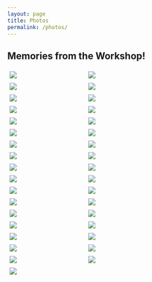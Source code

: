 ```yaml
---
layout: page
title: Photos
permalink: /photos/
---
```


## Memories from the Workshop!

<style>
    .grid-sizer,
    .grid-item {
        width: 33.333%;
    }
    .grid-item {
        float: left;
        padding: 5px;
    }
    .grid-item img {
        display: block;
        max-width: 100%;
    }
    .grid:after {
        content: '';
        display: block;
        clear: both;
    }
</style>
<div class="grid">
    <div class="grid-sizer"></div>
    <div class="grid-item">
        <a href="{{ "/assets/data/photos/01.webp" | relative_url }}" target="_blank">
            <img src="{{ "/assets/data/photos/01.webp" | relative_url }}" />
        </a>
    </div>
    <div class="grid-item">
        <a href="{{ "/assets/data/photos/02.webp" | relative_url }}" target="_blank">
            <img src="{{ "/assets/data/photos/02.webp" | relative_url }}" />
        </a>
    </div>
    <div class="grid-item">
        <a href="{{ "/assets/data/photos/03.webp" | relative_url }}" target="_blank">
            <img src="{{ "/assets/data/photos/03.webp" | relative_url }}" />
        </a>
    </div>
    <div class="grid-item">
        <a href="{{ "/assets/data/photos/04.webp" | relative_url }}" target="_blank">
            <img src="{{ "/assets/data/photos/04.webp" | relative_url }}" />
        </a>
    </div>
    <div class="grid-item">
        <a href="{{ "/assets/data/photos/05.webp" | relative_url }}" target="_blank">
            <img src="{{ "/assets/data/photos/05.webp" | relative_url }}" />
        </a>
    </div>
    <div class="grid-item">
        <a href="{{ "/assets/data/photos/06.webp" | relative_url }}" target="_blank">
            <img src="{{ "/assets/data/photos/06.webp" | relative_url }}" />
        </a>
    </div>
    <div class="grid-item">
        <a href="{{ "/assets/data/photos/07.webp" | relative_url }}" target="_blank">
            <img src="{{ "/assets/data/photos/07.webp" | relative_url }}" />
        </a>
    </div>
    <div class="grid-item">
        <a href="{{ "/assets/data/photos/08.webp" | relative_url }}" target="_blank">
            <img src="{{ "/assets/data/photos/08.webp" | relative_url }}" />
        </a>
    </div>
    <div class="grid-item">
        <a href="{{ "/assets/data/photos/09.webp" | relative_url }}" target="_blank">
            <img src="{{ "/assets/data/photos/09.webp" | relative_url }}" />
        </a>
    </div>
    <div class="grid-item">
        <a href="{{ "/assets/data/photos/10.webp" | relative_url }}" target="_blank">
            <img src="{{ "/assets/data/photos/10.webp" | relative_url }}" />
        </a>
    </div>
    <div class="grid-item">
        <a href="{{ "/assets/data/photos/11.webp" | relative_url }}" target="_blank">
            <img src="{{ "/assets/data/photos/11.webp" | relative_url }}" />
        </a>
    </div>
    <div class="grid-item">
        <a href="{{ "/assets/data/photos/12.webp" | relative_url }}" target="_blank">
            <img src="{{ "/assets/data/photos/12.webp" | relative_url }}" />
        </a>
    </div>
    <div class="grid-item">
        <a href="{{ "/assets/data/photos/13.webp" | relative_url }}" target="_blank">
            <img src="{{ "/assets/data/photos/13.webp" | relative_url }}" />
        </a>
    </div>
    <div class="grid-item">
        <a href="{{ "/assets/data/photos/14.webp" | relative_url }}" target="_blank">
            <img src="{{ "/assets/data/photos/14.webp" | relative_url }}" />
        </a>
    </div>
    <div class="grid-item">
        <a href="{{ "/assets/data/photos/15.webp" | relative_url }}" target="_blank">
            <img src="{{ "/assets/data/photos/15.webp" | relative_url }}" />
        </a>
    </div>
    <div class="grid-item">
        <a href="{{ "/assets/data/photos/16.webp" | relative_url }}" target="_blank">
            <img src="{{ "/assets/data/photos/16.webp" | relative_url }}" />
        </a>
    </div>
    <div class="grid-item">
        <a href="{{ "/assets/data/photos/17.webp" | relative_url }}" target="_blank">
            <img src="{{ "/assets/data/photos/17.webp" | relative_url }}" />
        </a>
    </div>
    <div class="grid-item">
        <a href="{{ "/assets/data/photos/18.webp" | relative_url }}" target="_blank">
            <img src="{{ "/assets/data/photos/18.webp" | relative_url }}" />
        </a>
    </div>
    <div class="grid-item">
        <a href="{{ "/assets/data/photos/19.webp" | relative_url }}" target="_blank">
            <img src="{{ "/assets/data/photos/19.webp" | relative_url }}" />
        </a>
    </div>
    <div class="grid-item">
        <a href="{{ "/assets/data/photos/20.webp" | relative_url }}" target="_blank">
            <img src="{{ "/assets/data/photos/20.webp" | relative_url }}" />
        </a>
    </div>
    <div class="grid-item">
        <a href="{{ "/assets/data/photos/21.webp" | relative_url }}" target="_blank">
            <img src="{{ "/assets/data/photos/21.webp" | relative_url }}" />
        </a>
    </div>
    <div class="grid-item">
        <a href="{{ "/assets/data/photos/22.webp" | relative_url }}" target="_blank">
            <img src="{{ "/assets/data/photos/22.webp" | relative_url }}" />
        </a>
    </div>
    <div class="grid-item">
        <a href="{{ "/assets/data/photos/23.webp" | relative_url }}" target="_blank">
            <img src="{{ "/assets/data/photos/23.webp" | relative_url }}" />
        </a>
    </div>
    <div class="grid-item">
        <a href="{{ "/assets/data/photos/24.webp" | relative_url }}" target="_blank">
            <img src="{{ "/assets/data/photos/24.webp" | relative_url }}" />
        </a>
    </div>
    <div class="grid-item">
        <a href="{{ "/assets/data/photos/25.webp" | relative_url }}" target="_blank">
            <img src="{{ "/assets/data/photos/25.webp" | relative_url }}" />
        </a>
    </div>
    <div class="grid-item">
        <a href="{{ "/assets/data/photos/26.webp" | relative_url }}" target="_blank">
            <img src="{{ "/assets/data/photos/26.webp" | relative_url }}" />
        </a>
    </div>
    <div class="grid-item">
        <a href="{{ "/assets/data/photos/27.webp" | relative_url }}" target="_blank">
            <img src="{{ "/assets/data/photos/27.webp" | relative_url }}" />
        </a>
    </div>
    <div class="grid-item">
        <a href="{{ "/assets/data/photos/28.webp" | relative_url }}" target="_blank">
            <img src="{{ "/assets/data/photos/28.webp" | relative_url }}" />
        </a>
    </div>
    <div class="grid-item">
        <a href="{{ "/assets/data/photos/30.webp" | relative_url }}" target="_blank">
            <img src="{{ "/assets/data/photos/30.webp" | relative_url }}" />
        </a>
    </div>
    <div class="grid-item">
        <a href="{{ "/assets/data/photos/31.webp" | relative_url }}" target="_blank">
            <img src="{{ "/assets/data/photos/31.webp" | relative_url }}" />
        </a>
    </div>
    <div class="grid-item">
        <a href="{{ "/assets/data/photos/32.webp" | relative_url }}" target="_blank">
            <img src="{{ "/assets/data/photos/32.webp" | relative_url }}" />
        </a>
    </div>
    <div class="grid-item">
        <a href="{{ "/assets/data/photos/33.webp" | relative_url }}" target="_blank">
            <img src="{{ "/assets/data/photos/33.webp" | relative_url }}" />
        </a>
    </div>
    <div class="grid-item">
        <a href="{{ "/assets/data/photos/34.webp" | relative_url }}" target="_blank">
            <img src="{{ "/assets/data/photos/34.webp" | relative_url }}" />
        </a>
    </div>
    <div class="grid-item">
        <a href="{{ "/assets/data/photos/35.webp" | relative_url }}" target="_blank">
            <img src="{{ "/assets/data/photos/35.webp" | relative_url }}" />
        </a>
    </div>
    <div class="grid-item">
        <a href="{{ "/assets/data/photos/36.webp" | relative_url }}" target="_blank">
            <img src="{{ "/assets/data/photos/36.webp" | relative_url }}" />
        </a>
    </div>
</div>

<script>
    $( document ).ready(function() {
        var $grid = $('.grid').masonry({
            itemSelector: '.grid-item',
            percentPosition: true,
            columnWidth: '.grid-sizer'
        });
        // layout Masonry after each image loads
        $grid.imagesLoaded().progress( function() {
            $grid.masonry();
        });  
    });
</script>
